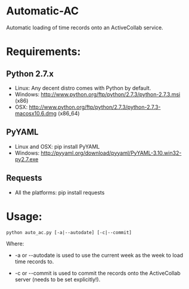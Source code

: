 # Automatic-AC

Automatic loading of time records onto an ActiveCollab service.

# Requirements:

## Python 2.7.x

+ Linux: Any decent distro comes with Python by default.
+ Windows: http://www.python.org/ftp/python/2.7.3/python-2.7.3.msi (x86)
+ OSX: http://www.python.org/ftp/python/2.7.3/python-2.7.3-macosx10.6.dmg (x86_64)

## PyYAML

+ Linux and OSX: pip install PyYAML
+ Windows: http://pyyaml.org/download/pyyaml/PyYAML-3.10.win32-py2.7.exe

## Requests

+ All the platforms: pip install requests

# Usage:

`python auto_ac.py [-a|--autodate] [-c|--commit]`

Where:

+ -a or --autodate is used to use the current week as the week to load time records to.

+ -c or --commit is used to commit the records onto the ActiveCollab server (needs to be set explicitly!).
